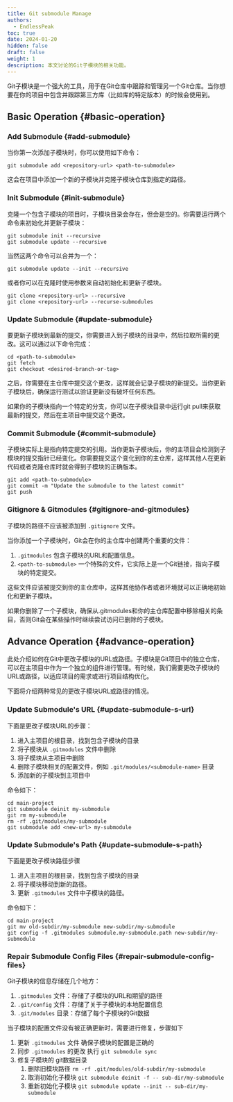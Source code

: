 ```yaml
---
title: Git submodule Manage
authors:
  - EndlessPeak
toc: true 
date: 2024-01-20
hidden: false
draft: false
weight: 1
description: 本文讨论的Git子模块的相关功能。
---
```


Git子模块是一个强大的工具，用于在Git仓库中跟踪和管理另一个Git仓库。当你想要在你的项目中包含并跟踪第三方库（比如库的特定版本）的时候会使用到。


## Basic Operation {#basic-operation}


### Add Submodule {#add-submodule}

当你第一次添加子模块时，你可以使用如下命令：

```shell
git submodule add <repository-url> <path-to-submodule>
```

这会在项目中添加一个新的子模块并克隆子模块仓库到指定的路径。


### Init Submodule {#init-submodule}

克隆一个包含子模块的项目时，子模块目录会存在，但会是空的。你需要运行两个命令来初始化并更新子模块：

```shell
git submodule init --recursive
git submodule update --recursive
```

当然这两个命令可以合并为一个：

```shell
git submodule update --init --recursive
```

或者你可以在克隆时使用参数来自动初始化和更新子模块。

```shell
git clone <repository-url> --recursive
git clone <repository-url> --recurse-submodules
```


### Update Submodule {#update-submodule}

要更新子模块到最新的提交，你需要进入到子模块的目录中，然后拉取所需的更改。这可以通过以下命令完成：

```shell
cd <path-to-submodule>
git fetch
git checkout <desired-branch-or-tag>
```

之后，你需要在主仓库中提交这个更改，这样就会记录子模块的新提交。当你更新子模块后，确保运行测试以验证更新没有破坏任何东西。

如果你的子模块指向一个特定的分支，你可以在子模块目录中运行git pull来获取最新的提交，然后在主项目中提交这个更改。


### Commit Submodule {#commit-submodule}

子模块实际上是指向特定提交的引用。当你更新子模块后，你的主项目会检测到子模块的提交指针已经变化。你需要提交这个变化到你的主仓库，这样其他人在更新代码或者克隆仓库时就会得到子模块的正确版本。

```shell
git add <path-to-submodule>
git commit -m "Update the submodule to the latest commit"
git push
```


### Gitignore &amp; Gitmodules {#gitignore-and-gitmodules}

子模块的路径不应该被添加到 `.gitignore` 文件。

当你添加一个子模块时，Git会在你的主仓库中创建两个重要的文件：

1.  `.gitmodules` 包含子模块的URL和配置信息。
2.  `<path-to-submodule>` 一个特殊的文件，它实际上是一个Git链接，指向子模块的特定提交。

这些文件应该被提交到你的主仓库中，这样其他协作者或者环境就可以正确地初始化和更新子模块。

如果你删除了一个子模块，确保从.gitmodules和你的主仓库配置中移除相关的条目，否则Git会在某些操作时继续尝试访问已删除的子模块。


## Advance Operation {#advance-operation}

此处介绍如何在Git中更改子模块的URL或路径。子模块是Git项目中的独立仓库，可以在主项目中作为一个独立的组件进行管理。有时候，我们需要更改子模块的URL或路径，以适应项目的需求或进行项目结构优化。

下面将介绍两种常见的更改子模块URL或路径的情况。


### Update Submodule's URL {#update-submodule-s-url}

下面是更改子模块URL的步骤：

1.  进入主项目的根目录，找到包含子模块的目录
2.  将子模块从 `.gitmodules` 文件中删除
3.  将子模块从主项目中删除
4.  删除子模块相关的配置文件，例如 `.git/modules/<submodule-name>` 目录
5.  添加新的子模块到主项目中

命令如下：

```shell
cd main-project
git submodule deinit my-submodule
git rm my-submodule
rm -rf .git/modules/my-submodule
git submodule add <new-url> my-submodule
```


### Update Submodule's Path {#update-submodule-s-path}

下面是更改子模块路径步骤

1.  进入主项目的根目录，找到包含子模块的目录
2.  将子模块移动到新的路径。
3.  更新 `.gitmodules` 文件中子模块的路径。

命令如下：

```shell
cd main-project
git mv old-subdir/my-submodule new-subdir/my-submodule
git config -f .gitmodules submodule.my-submodule.path new-subdir/my-submodule
```


### Repair Submodule Config Files {#repair-submodule-config-files}

Git子模块的信息存储在几个地方：

1.  `.gitmodules` 文件：存储了子模块的URL和期望的路径
2.  `.git/config` 文件：存储了关于子模块的本地配置信息
3.  `.git/modules` 目录：存储了每个子模块的Git数据

当子模块的配置文件没有被正确更新时，需要进行修复，步骤如下

1.  更新 `.gitmodules` 文件
    确保子模块的配置是正确的
2.  同步 `.gitmodules` 的更改
    执行 `git submodule sync`
3.  修复子模块的 git数据目录
    1.  删除旧模块路径 `rm -rf .git/modules/old-subdir/my-submodule`
    2.  取消初始化子模块 `git submodule deinit -f -- sub-dir/my-submodule`
    3.  重新初始化子模块 `git submodule update --init -- sub-dir/my-submodule`
